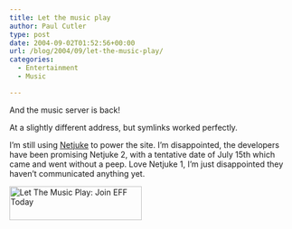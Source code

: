 ```yaml
---
title: Let the music play
author: Paul Cutler
type: post
date: 2004-09-02T01:52:56+00:00
url: /blog/2004/09/let-the-music-play/
categories:
  - Entertainment
  - Music

---
```

And the music server is back!

At a slightly different address, but symlinks worked perfectly.

I&#8217;m still using [Netjuke][1] to power the site. I&#8217;m disappointed, the developers have been promising Netjuke 2, with a tentative date of July 15th which came and went without a peep. Love Netjuke 1, I&#8217;m just disappointed they haven&#8217;t communicated anything yet.

[<img src="https://i0.wp.com/www.eff.org/campaigns/banners/share234x60.gif?resize=234%2C60" width="234" height="60" border="0" alt="Let The Music Play: Join EFF Today" data-recalc-dims="1" />][2]

 [1]: http://www.netjuke.org
 [2]: http://www.eff.org